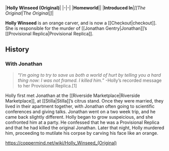 |**Holly Winseed (Original)**|
|-|-|
|**Homeworld**||
|**Introduced In**|*[[The Original\|The Original]]*|

**Holly Winseed** is an orange carver, and is now a [[Checkout\|checkout]]. She is responsible for the murder of [[Jonathan Gentry\|Jonathan]]’s [[Provisional Replica\|Provisional Replica]].


## History
### With Jonathan
>“*I’m going to try to save us both a world of hurt by telling you a hard thing now: I was not framed. I killed him.*”
\-Holly’s recorded message to her Provisional Replica.[1]


Holly first met Jonathan at the [[Riverside Marketplace\|Riverside Marketplace]], at [[Stilla\|Stilla]]’s citrus stand. Once they were married, they lived in their apartment together, with Jonathan often going to scientific conferences and giving talks. Jonathan went on a two week trip, and he came back slightly different. Holly began to grow suspeicious, and she confronted him at a party. He confessed that he was a Provisional Replica and that he had killed the original Jonathan. Later that night, Holly murdered him, proceeding to mutilate his corpse by carving his face like an orange.



https://coppermind.net/wiki/Holly_Winseed_(Original)